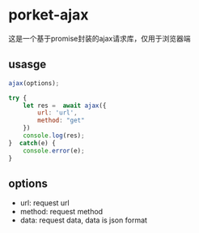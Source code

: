 # porket-ajax

这是一个基于promise封装的ajax请求库，仅用于浏览器端

## usasge

```javascript
ajax(options);

try {
    let res =  await ajax({
        url: 'url',
        method: "get"
    })
    console.log(res);
}  catch(e) {
    console.error(e);
}
```

## options
- url: request url
- method: request method
- data: request data, data is json format